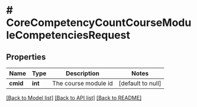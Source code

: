 # # CoreCompetencyCountCourseModuleCompetenciesRequest

## Properties

Name | Type | Description | Notes
------------ | ------------- | ------------- | -------------
**cmid** | **int** | The course module id | [default to null]

[[Back to Model list]](../../README.md#models) [[Back to API list]](../../README.md#endpoints) [[Back to README]](../../README.md)
